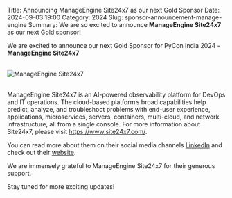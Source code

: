 Title: Announcing ManageEngine Site24x7 as our next Gold Sponsor
Date: 2024-09-03 19:00
Category: 2024
Slug: sponsor-announcement-manage-engine
Summary: We are so excited to announce **ManageEngine Site24x7** as our next Gold sponsor!

We are excited to announce our next Gold Sponsor for PyCon India 2024 - **ManageEngine Site24x7**

<br>
<div class="text-center">
  <a href="https://www.site24x7.com/" target="_blank" style="border: none; text-decoration: none;">
    <img src="{static}/images/2024/sponsor-manageengine.png" alt="ManageEngine Site24x7" class="img-fluid responsive-image">
  </a>
</div>
<br>

ManageEngine Site24x7 is an AI-powered observability platform for DevOps and IT operations. The cloud-based platform’s broad capabilities help predict, analyze, and troubleshoot problems with end-user experience, applications, microservices, servers, containers, multi-cloud, and network infrastructure, all from a single console. For more information about Site24x7, please visit <https://www.site24x7.com/>.

You can read more about them on their social media channels [LinkedIn](https://www.linkedin.com/company/e2enetworks) and check out their [website](https://www.site24x7.com/).

We are immensely grateful to ManageEngine Site24x7 for their generous support.

Stay tuned for more exciting updates!
